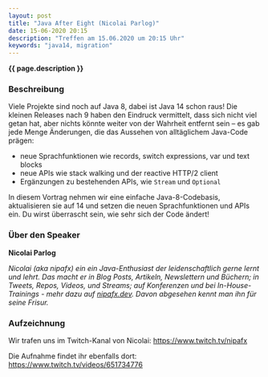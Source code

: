 ```yaml
---
layout: post
title: "Java After Eight (Nicolai Parlog)"
date: 15-06-2020 20:15
description: "Treffen am 15.06.2020 um 20:15 Uhr"
keywords: "java14, migration"
---
```


<b>{{ page.description }}</b>


### Beschreibung

Viele Projekte sind noch auf Java 8, dabei ist Java 14 schon raus! Die kleinen Releases nach 9 haben den Eindruck vermittelt, dass sich nicht viel getan hat, aber nichts könnte weiter von der Wahrheit entfernt sein &ndash; es gab jede Menge Änderungen, die das Aussehen von alltäglichem Java-Code prägen:

- neue Sprachfunktionen wie  records, switch expressions, var und text blocks
- neue APIs wie stack walking und der reactive HTTP/2 client
- Ergänzungen zu bestehenden APIs, wie `Stream` und `Optional`

In diesem Vortrag nehmen wir eine einfache Java-8-Codebasis, aktualisieren sie auf 14 und setzen die neuen Sprachfunktionen und APIs ein. Du wirst überrascht sein, wie sehr sich der Code ändert!


### Über den Speaker

**Nicolai Parlog**  <a href="https://twitter.com/nipafx"><i class="fa fa-twitter"></i></a>

*Nicolai (aka nipafx) ein ein Java-Enthusiast der leidenschaftlich gerne lernt und lehrt. Das macht er in Blog Posts, Artikeln, Newslettern und Büchern; in Tweets, Repos, Videos, und Streams; auf Konferenzen und bei In-House-Trainings - mehr dazu auf [nipafx.dev]. Davon abgesehen kennt man ihn für seine Frisur.*

[nipafx.dev]: https://nipafx.dev


### Aufzeichnung

Wir trafen uns im Twitch-Kanal von Nicolai: <https://www.twitch.tv/nipafx>

Die Aufnahme findet ihr ebenfalls dort: <https://www.twitch.tv/videos/651734776>
